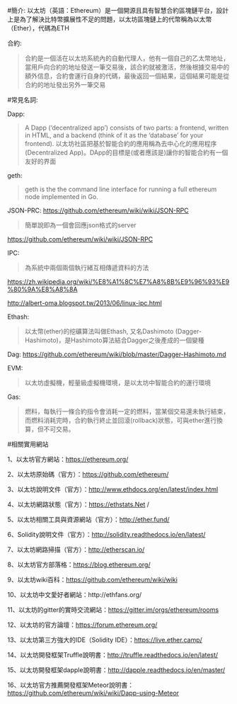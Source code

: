 #簡介:
以太坊（英語：Ethereum）是一個開源且具有智慧合約區塊鏈平台，設計上是為了解決比特幣擴展性不足的問題，以太坊區塊鏈上的代幣稱為以太幣（Ether），代碼為ETH

合約:

>合約是一個活在以太坊系統內的自動代理人，他有一個自己的乙太幣地址，當用戶向合約的地址發送一筆交易後，該合約就被激活，然後根據交易中的額外信息，合約會運行自身的代碼，最後返回一個結果，這個結果可能是從合約的地址發出另外一筆交易



#常見名詞:

Dapp:
>A Dapp (‘decentralized app’) consists of two parts: a frontend, written in HTML, and a backend (think of it as the ‘database’ for your frontend).
以太坊社區把基於智能合約的應用稱為去中心化的應用程序(Decentralized App)。DApp的目標是(或者應該是)讓你的智能合約有一個友好的界面

geth:

>geth is the the command line interface for running a full ethereum node implemented in Go. 

JSON-PRC:
https://github.com/ethereum/wiki/wiki/JSON-RPC
>簡單說即為一個會回應json格式的server

https://github.com/ethereum/wiki/wiki/JSON-RPC


IPC:

>為系統中兩個兩個執行緒互相傳遞資料的方法

https://zh.wikipedia.org/wiki/%E8%A1%8C%E7%A8%8B%E9%96%93%E9%80%9A%E8%A8%8A

http://albert-oma.blogspot.tw/2013/06/linux-ipc.html

Ethash:

>以太幣(ether)的挖礦算法叫做Ethash, 又名Dashimoto (Dagger-Hashimoto)，是Hashimoto算法結合Dagger之後產成的一個變種

Dag:
https://github.com/ethereum/wiki/blob/master/Dagger-Hashimoto.md


EVM:
>以太坊虛擬機，輕量級虛擬機環境，是以太坊中智能合約的運行環境

Gas:
>燃料，每執行一條合約指令會消耗一定的燃料，當某個交易還未執行結束，而燃料消耗完時，合約執行終止並回滾(rollback)狀態，可與ether進行換算，但不可交易。

#相關實用網站

1、以太坊官方網站：https://ethereum.org/

2、以太坊原始碼（官方）：https://github.com/ethereum/

3、以太坊說明文件（官方）：http://www.ethdocs.org/en/latest/index.html

4、以太坊網路狀態（官方）：https://ethstats.Net /

5、以太坊相關工具與資源網站（官方）：http://ether.fund/

6、Solidity說明文件（官方）：http://solidity.readthedocs.io/en/latest/

7、以太坊網路掃描（官方）：http://etherscan.io/

8、以太坊官方部落格：https://blog.ethereum.org/

9、以太坊wiki百科：https://github.com/ethereum/wiki/wiki

10、以太坊中文愛好者網站：http://ethfa​​ns.org/

11、以太坊的gitter的實時交流網站：https://gitter.im/orgs/ethereum/rooms    

12、以太坊的官方論壇：https://forum.ethereum.org/

13、以太坊第三方強大的IDE（Solidity IDE）：https://live.ether.camp/

14、以太坊開發框架Truffle說明書：http://truffle.readthedocs.io/en/latest/

15、以太坊開發框架dapple說明書：http://dapple.readthedocs.io/en/master/

16、以太坊官方推薦開發框架Meteor說明書：https://github.com/ethereum/wiki/wiki/Dapp-using-Meteor